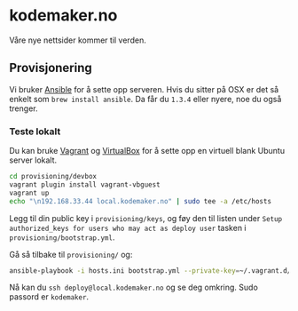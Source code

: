 # kodemaker.no

Våre nye nettsider kommer til verden.

## Provisjonering

Vi bruker [Ansible](www.ansibleworks.com) for å sette opp serveren.
Hvis du sitter på OSX er det så enkelt som `brew install ansible`. Da
får du `1.3.4` eller nyere, noe du også trenger.

### Teste lokalt

Du kan bruke [Vagrant](http://www.vagrantup.com/) og
[VirtualBox](https://www.virtualbox.org/) for å sette opp en virtuell
blank Ubuntu server lokalt.

```sh
cd provisioning/devbox
vagrant plugin install vagrant-vbguest
vagrant up
echo "\n192.168.33.44 local.kodemaker.no" | sudo tee -a /etc/hosts
```

Legg til din public key i `provisioning/keys`, og føy den til listen
under `Setup authorized_keys for users who may act as deploy user`
tasken i `provisioning/bootstrap.yml`.

Gå så tilbake til `provisioning/` og:

```sh
ansible-playbook -i hosts.ini bootstrap.yml --private-key=~/.vagrant.d/insecure_private_key -u vagrant --sudo
```

Nå kan du `ssh deploy@local.kodemaker.no` og se deg omkring. Sudo
passord er `kodemaker`.
